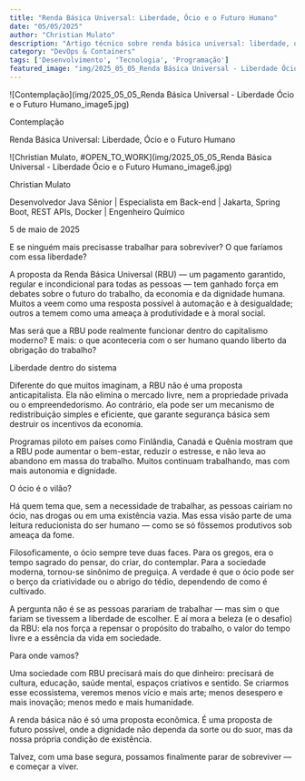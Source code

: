 ```yaml
---
title: "Renda Básica Universal: Liberdade, Ócio e o Futuro Humano"
date: "05/05/2025"
author: "Christian Mulato"
description: "Artigo técnico sobre renda básica universal: liberdade, ócio e o futuro humano"
category: "DevOps & Containers"
tags: ['Desenvolvimento', 'Tecnologia', 'Programação']
featured_image: "img/2025_05_05_Renda Básica Universal - Liberdade Ócio e o Futuro Humano_featured.jpg"
---
```


![Contemplação](img/2025_05_05_Renda Básica Universal - Liberdade Ócio e o Futuro Humano_image5.jpg)

Contemplação

Renda Básica Universal: Liberdade, Ócio e o Futuro Humano

![Christian Mulato, #OPEN_TO_WORK](img/2025_05_05_Renda Básica Universal - Liberdade Ócio e o Futuro Humano_image6.jpg)

Christian Mulato

Desenvolvedor Java Sênior | Especialista em Back-end | Jakarta, Spring Boot, REST APIs, Docker | Engenheiro Químico

5 de maio de 2025

E se ninguém mais precisasse trabalhar para sobreviver? O que faríamos com essa liberdade?

A proposta da Renda Básica Universal (RBU) — um pagamento garantido, regular e incondicional para todas as pessoas — tem ganhado força em debates sobre o futuro do trabalho, da economia e da dignidade humana. Muitos a veem como uma resposta possível à automação e à desigualdade; outros a temem como uma ameaça à produtividade e à moral social.

Mas será que a RBU pode realmente funcionar dentro do capitalismo moderno? E mais: o que aconteceria com o ser humano quando liberto da obrigação do trabalho?

Liberdade dentro do sistema

Diferente do que muitos imaginam, a RBU não é uma proposta anticapitalista. Ela não elimina o mercado livre, nem a propriedade privada ou o empreendedorismo. Ao contrário, ela pode ser um mecanismo de redistribuição simples e eficiente, que garante segurança básica sem destruir os incentivos da economia.

Programas piloto em países como Finlândia, Canadá e Quênia mostram que a RBU pode aumentar o bem-estar, reduzir o estresse, e não leva ao abandono em massa do trabalho. Muitos continuam trabalhando, mas com mais autonomia e dignidade.

O ócio é o vilão?

Há quem tema que, sem a necessidade de trabalhar, as pessoas cairiam no ócio, nas drogas ou em uma existência vazia. Mas essa visão parte de uma leitura reducionista do ser humano — como se só fôssemos produtivos sob ameaça da fome.

Filosoficamente, o ócio sempre teve duas faces. Para os gregos, era o tempo sagrado do pensar, do criar, do contemplar. Para a sociedade moderna, tornou-se sinônimo de preguiça. A verdade é que o ócio pode ser o berço da criatividade ou o abrigo do tédio, dependendo de como é cultivado.

A pergunta não é se as pessoas parariam de trabalhar — mas sim o que fariam se tivessem a liberdade de escolher. E aí mora a beleza (e o desafio) da RBU: ela nos força a repensar o propósito do trabalho, o valor do tempo livre e a essência da vida em sociedade.

Para onde vamos?

Uma sociedade com RBU precisará mais do que dinheiro: precisará de cultura, educação, saúde mental, espaços criativos e sentido. Se criarmos esse ecossistema, veremos menos vício e mais arte; menos desespero e mais inovação; menos medo e mais humanidade.

A renda básica não é só uma proposta econômica. É uma proposta de futuro possível, onde a dignidade não dependa da sorte ou do suor, mas da nossa própria condição de existência.

Talvez, com uma base segura, possamos finalmente parar de sobreviver — e começar a viver.
